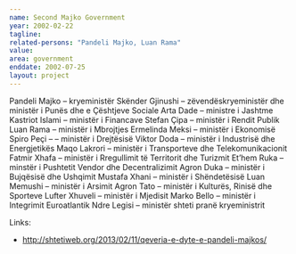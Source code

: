 ```yaml
---
name: Second Majko Government
year: 2002-02-22
tagline:
related-persons: "Pandeli Majko, Luan Rama"
value:
area: government
enddate: 2002-07-25
layout: project
---
```

Pandeli Majko – kryeministër
Skënder Gjinushi – zëvendëskryeministër dhe ministër i Punës dhe e Çështjeve Sociale
Arta Dade – ministre i Jashtme
Kastriot Islami – ministër i Financave
Stefan Çipa – ministër i Rendit Publik
Luan Rama – ministër i Mbrojtjes
Ermelinda Meksi – ministër i Ekonomisë
Spiro Peçi –  – ministër i Drejtësisë
Viktor Doda – ministër i Industrisë dhe Energjetikës
Maqo Lakrori – ministër i Transporteve dhe Telekomunikacionit
Fatmir Xhafa – ministër i Rregullimit të Territorit dhe Turizmit
Et’hem Ruka – minstër i Pushtetit Vendor dhe Decentralizimit
Agron Duka – ministër i Bujqësisë dhe Ushqimit
Mustafa Xhani – ministër i Shëndetësisë
Luan Memushi – ministër i Arsimit
Agron Tato – ministër i Kulturës, Rinisë dhe Sporteve
Lufter Xhuveli – ministër i Mjedisit
Marko Bello – ministër i Integrimit Euroatlantik
Ndre Legisi – ministër shteti pranë kryeministrit


Links:
* <http://shtetiweb.org/2013/02/11/qeveria-e-dyte-e-pandeli-majkos/>
